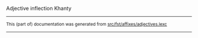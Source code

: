 Adjective inflection
Khanty

* * *

<small>This (part of) documentation was generated from [src/fst/affixes/adjectives.lexc](https://github.com/giellalt/lang-kca/blob/main/src/fst/affixes/adjectives.lexc)</small>

---

